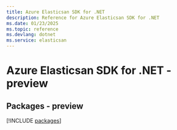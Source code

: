 ```yaml
---
title: Azure Elasticsan SDK for .NET
description: Reference for Azure Elasticsan SDK for .NET
ms.date: 01/23/2025
ms.topic: reference
ms.devlang: dotnet
ms.service: elasticsan
---
```

# Azure Elasticsan SDK for .NET - preview
## Packages - preview
[!INCLUDE [packages](elasticsan-index.md)]